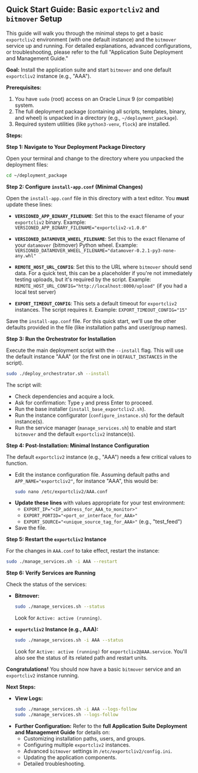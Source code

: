 ## Quick Start Guide: Basic `exportcliv2` and `bitmover` Setup

This guide will walk you through the minimal steps to get a basic `exportcliv2` environment (with one default instance) and the `bitmover` service up and running. For detailed explanations, advanced configurations, or troubleshooting, please refer to the full "Application Suite Deployment and Management Guide."

**Goal:** Install the application suite and start `bitmover` and one default `exportcliv2` instance (e.g., "AAA").

**Prerequisites:**

1.  You have `sudo` (root) access on an Oracle Linux 9 (or compatible) system.
2.  The full deployment package (containing all scripts, templates, binary, and wheel) is unpacked in a directory (e.g., `~/deployment_package`).
3.  Required system utilities (like `python3-venv`, `flock`) are installed.

**Steps:**

**Step 1: Navigate to Your Deployment Package Directory**

Open your terminal and change to the directory where you unpacked the deployment files:
```bash
cd ~/deployment_package
```

**Step 2: Configure `install-app.conf` (Minimal Changes)**

Open the `install-app.conf` file in this directory with a text editor. You **must** update these lines:

*   **`VERSIONED_APP_BINARY_FILENAME`**:
    Set this to the exact filename of your `exportcliv2` binary.
    Example: `VERSIONED_APP_BINARY_FILENAME="exportcliv2-v1.0.0"`

*   **`VERSIONED_DATAMOVER_WHEEL_FILENAME`**:
    Set this to the exact filename of your `datamover` (bitmover) Python wheel.
    Example: `VERSIONED_DATAMOVER_WHEEL_FILENAME="datamover-0.2.1-py3-none-any.whl"`

*   **`REMOTE_HOST_URL_CONFIG`**:
    Set this to the URL where `bitmover` should send data. For a quick test, this can be a placeholder if you're not immediately testing uploads, but it's required by the script.
    Example: `REMOTE_HOST_URL_CONFIG="http://localhost:8000/upload"` (if you had a local test server)

*   **`EXPORT_TIMEOUT_CONFIG`**:
    This sets a default timeout for `exportcliv2` instances. The script requires it.
    Example: `EXPORT_TIMEOUT_CONFIG="15"`

Save the `install-app.conf` file. For this quick start, we'll use the other defaults provided in the file (like installation paths and user/group names).

**Step 3: Run the Orchestrator for Installation**

Execute the main deployment script with the `--install` flag. This will use the default instance "AAA" (or the first one in `DEFAULT_INSTANCES` in the script).
```bash
sudo ./deploy_orchestrator.sh --install
```
The script will:
*   Check dependencies and acquire a lock.
*   Ask for confirmation: Type `y` and press Enter to proceed.
*   Run the base installer (`install_base_exportcliv2.sh`).
*   Run the instance configurator (`configure_instance.sh`) for the default instance(s).
*   Run the service manager (`manage_services.sh`) to enable and start `bitmover` and the default `exportcliv2` instance(s).

**Step 4: Post-Installation: Minimal Instance Configuration**

The default `exportcliv2` instance (e.g., "AAA") needs a few critical values to function.

*   Edit the instance configuration file. Assuming default paths and `APP_NAME="exportcliv2"`, for instance "AAA", this would be:
    ```bash
    sudo nano /etc/exportcliv2/AAA.conf
    ```
*   **Update these lines** with values appropriate for your test environment:
    *   `EXPORT_IP="<IP_address_for_AAA_to_monitor>"`
    *   `EXPORT_PORTID="<port_or_interface_for_AAA>"`
    *   `EXPORT_SOURCE="<unique_source_tag_for_AAA>"` (e.g., "test_feed")
*   Save the file.

**Step 5: Restart the `exportcliv2` Instance**

For the changes in `AAA.conf` to take effect, restart the instance:
```bash
sudo ./manage_services.sh -i AAA --restart
```

**Step 6: Verify Services are Running**

Check the status of the services:

*   **Bitmover:**
    ```bash
    sudo ./manage_services.sh --status
    ```
    Look for `Active: active (running)`.

*   **`exportcliv2` Instance (e.g., AAA):**
    ```bash
    sudo ./manage_services.sh -i AAA --status
    ```
    Look for `Active: active (running)` for `exportcliv2@AAA.service`. You'll also see the status of its related path and restart units.

**Congratulations!** You should now have a basic `bitmover` service and an `exportcliv2` instance running.

**Next Steps:**

*   **View Logs:**
    ```bash
    sudo ./manage_services.sh -i AAA --logs-follow
    sudo ./manage_services.sh --logs-follow
    ```
*   **Further Configuration:** Refer to the **full Application Suite Deployment and Management Guide** for details on:
    *   Customizing installation paths, users, and groups.
    *   Configuring multiple `exportcliv2` instances.
    *   Advanced `bitmover` settings in `/etc/exportcliv2/config.ini`.
    *   Updating the application components.
    *   Detailed troubleshooting.
